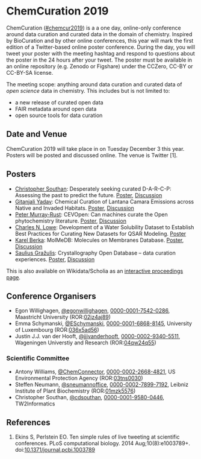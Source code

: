 # ChemCuration 2019

ChemCuration ([#chemcur2019](https://twitter.com/hashtag/chemcur2019))
is a a one day, online-only conference around data curation and curated data in the
domain of chemistry. Inspired by BioCuration and by other online conferences, this year will mark
the first edition of a Twitter-based online poster conference. During the day, you will tweet your
poster with the meeting hashtag and respond to questions about the poster in the 24 hours after
your tweet. The poster must be available in an online repository (e.g. Zenodo or Figshare)
under the CCZero, CC-BY or CC-BY-SA license.

The meeting scope: anything around data curation and curated data of *open science* data in
chemistry. This includes but is not limited to:

* a new release of curated open data
* FAIR metadata around open data
* open source tools for data curation

## Date and Venue

ChemCuration 2019 will take place in on Tuesday December 3 this year. Posters will be posted and
discussed online. The venue is Twitter&nbsp;[1].

## Posters

* [Christopher Southan](https://twitter.com/cdsouthan): Desperately seeking curated D-A-R-C-P: Assessing the past to predict the future. [Poster](), [Discussion](https://twitter.com/cdsouthan/status/1201775181691334656)
* [Gitanjali Yadav](https://twitter.com/gilienv): Chemical Curation of Lantana Camara Emissions across Native and Invaded Habitats. [Poster](https://doi.org/10.5281/zenodo.3558770), [Discussion](https://twitter.com/gilienv/status/1201797911203471360)
* [Peter Murray-Rust](https://twitter.com/petermurrayrust): CEVOpen: Can machines curate the Open phytochemistry literature. [Poster](https://doi.org/10.5281/zenodo.3558784), [Discussion](https://twitter.com/petermurrayrust/status/1201790037802831872)
* [Charles N. Lowe](https://twitter.com/Charles98762993): Development of a Water Solubility Dataset to Establish Best Practices for Curating New Datasets for QSAR Modeling. [Poster](https://doi.org/10.23645/epacomptox.11303174.v1)
* [Karel Berka](https://twitter.com/caco3cz): MolMeDB: Molecules on Membranes Database. [Poster](https://doi.org/10.5281/zenodo.3560328), [Discussion](https://twitter.com/caco3cz/status/1201638546945302528)
* [Saulius Gražulis](https://twitter.com/sgrazulis): Crystallography Open Database – data curation experiences. [Poster](https://doi.org/10.5281/zenodo.3560692), [Discussion](https://twitter.com/sgrazulis/status/1201837622567546882)

This is also available on Wikidata/Scholia as an [interactive proceedings page](https://tools.wmflabs.org/scholia/venue/Q77190799).

## Conference Organisers

* Egon Willighagen, [@egonwillighagen](https://twitter.com/egonwillighagen), [0000-0001-7542-0286](https://orcid.org/0000-0001-7542-0286), Maastricht University (ROR:[02jz4aj89](https://ror.org/02jz4aj89))
* Emma Schymanski, [@ESchymanski](https://twitter.com/ESchymanski), [0000-0001-6868-8145](https://orcid.org/0000-0001-6868-8145), University of Luxembourg (ROR:[036x5ad56](https://ror.org/036x5ad56))
* Justin J.J. van der Hooft, [@jjjvanderhooft](https://twitter.com/jjjvanderhooft), [0000-0002-9340-5511](https://orcid.org/0000-0002-9340-5511), Wageningen Universtiy and Research (ROR:[04qw24q55](https://ror.org/04qw24q55))

### Scientific Committee

* Antony Williams, [@ChemConnector](https://twitter.com/ChemConnector), [0000-0002-2668-4821](https://orcid.org/0000-0002-2668-4821), US Environmental Protection Agency (ROR:[03tns0030](https://ror.org/03tns0030))
* Steffen Neumann, [@sneumannoffice](https://twitter.com/sneumannoffice), [0000-0002-7899-7192](http://orcid.org/0000-0002-7899-7192), Leibniz Institute of Plant Biochemistry (ROR:[01mzk5576](https://ror.org/01mzk5576))
* Christopher Southan, [@cdsouthan](https://twitter.com/cdsouthan), [0000-0001-9580-0446](http://orcid.org/0000-0001-9580-0446), TW2Informatics

## References

1. Ekins S, Perlstein EO. Ten simple rules of live tweeting at scientific conferences. PLoS computational biology. 2014 Aug;10(8):e1003789+. doi:[10.1371/journal.pcbi.1003789](https://journals.plos.org/ploscompbiol/article?id=10.1371/journal.pcbi.1003789)

